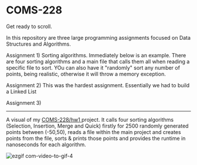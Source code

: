 # COMS-228

Get ready to scroll.

In this repository are three large programming assignments focused on Data Structures and Algorithms.

Assignment 1) Sorting algorithms. Immediately below is an example. There are four sorting algorithms and a main file that calls them all when reading a specific file to sort. YOu can also have it "randomly" sort any number of points, being realistic, otherwise it will throw a memory exception.

Assignment 2) This was the hardest assignment. Essentially we had to build a Linked List 

Assignment 3) 

___________


A visual of my <a href="https://github.com/mccnick/COMS-228/tree/main/src/edu/iastate/cs228/hw1"> COMS-228/hw1 </a> project. It calls four sorting algorithms (Selection, Insertion, Merge and Quick) firstly for 2500 randomly generated points between (-50,50), reads a file within the main project and creates points from the file, sorts & prints those points and provides the runtime in nanoseconds for each algorithm.

![ezgif com-video-to-gif-4](https://github.com/mccnick/COMS-228/assets/91184284/3ef76668-03c0-4715-ab7e-664b561c23fc)
